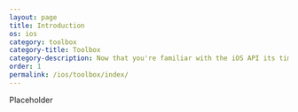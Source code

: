 ```yaml
---
layout: page
title: Introduction
os: ios
category: toolbox
category-title: Toolbox
category-description: Now that you're familiar with the iOS API its time to get to know the high-level tools that make RubyMotion development a pleasure.
order: 1
permalink: /ios/toolbox/index/
---
```


Placeholder
